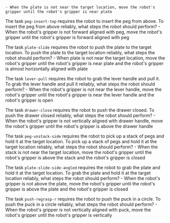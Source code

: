 
    - When the plate is not near the target location, move the robot's gripper until the robot's gripper is near plate

The task `peg-insert-top` requires the robot to insert the peg from above.
To insert the peg from above reliably, what steps the robot should perform?
    - When the robot's gripper is not forward aligned with peg, move the robot's gripper until the robot's gripper is forward aligned with peg

The task `plate-slide` requires the robot to push the plate to the target location.
To push the plate to the target location reliably, what steps the robot should perform?
    - When plate is not near the target location, move the robot's gripper until the robot's gripper is near plate and the robot's gripper is almost horizontally aligned with plate

The task `lever-pull` requires the robot to grab the lever handle and pull it.
To grab the lever handle and pull it reliably, what steps the robot should perform?
    - When the robot's gripper is not near the lever handle, move the robot's gripper until the robot's gripper is near the lever handle and the robot's gripper is open

The task `drawer-close` requires the robot to push the drawer closed.
To push the drawer closed reliably, what steps the robot should perform?
    - When the robot's gripper is not vertically aligned with drawer handle, move the robot's gripper until the robot's gripper is above the drawer handle

The task `peg-unstack-side` requires the robot to pick up a stack of pegs and hold it at the target location.
To pick up a stack of pegs and hold it at the target location reliably, what steps the robot should perform?
    - When the stack is not near the target location, move the robot's gripper until the robot's gripper is above the stack and the robot's gripper is closed

The task `plate-slide-side-angled` requires the robot to grab the plate and hold it at the target location.
To grab the plate and hold it at the target location reliably, what steps the robot should perform?
    - When the robot's gripper is not above the plate, move the robot's gripper until the robot's gripper is above the plate and the robot's gripper is closed

The task `push-regrasp-r` requires the robot to push the puck in a circle.
To push the puck in a circle reliably, what steps the robot should perform?
    - When the robot's gripper is not vertically aligned with puck, move the robot's gripper until the robot's gripper is vertically